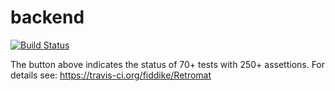 backend
=======

[![Build Status](https://travis-ci.org/fiddike/Retromat.svg?branch=backend)](https://travis-ci.org/fiddike/Retromat)

The button above indicates the status of 70+ tests with 250+ assettions. For details see: https://travis-ci.org/fiddike/Retromat
